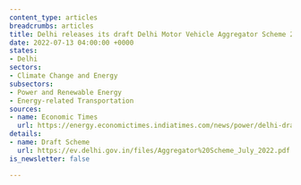 ```yaml
---
content_type: articles
breadcrumbs: articles
title: Delhi releases its draft Delhi Motor Vehicle Aggregator Scheme 2022 for feedback
date: 2022-07-13 04:00:00 +0000
states:
- Delhi
sectors:
- Climate Change and Energy
subsectors:
- Power and Renewable Energy
- Energy-related Transportation
sources:
- name: Economic Times
  url: https://energy.economictimes.indiatimes.com/news/power/delhi-draft-policy-for-cab-aggregators-food-delivery-firms-mandates-transition-to-all-electric-vehicles-by-april-1-2030/92695189
details:
- name: Draft Scheme
  url: https://ev.delhi.gov.in/files/Aggregator%20Scheme_July_2022.pdf
is_newsletter: false

---
```

